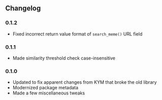 ## Changelog

### 0.1.2

* Fixed incorrect return value format of `search_meme()` URL field

### 0.1.1

* Made similarity threshold check case-insensitive

### 0.1.0

* Updated to fix apparent changes from KYM that broke the old library
* Modernized package metadata
* Made a few miscellaneous tweaks
